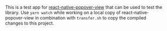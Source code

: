 This is a test app for [react-native-popover-view](https://github.com/SteffeyDev/react-native-popover-view) that can be used to test the library. Use `yarn watch` while working on a local copy of react-native-popover-view in combination with `transfer.sh` to copy the compiled changes to this project.

